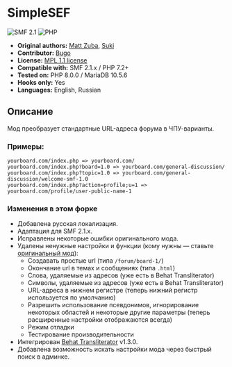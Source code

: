 # SimpleSEF
![SMF 2.1](https://img.shields.io/badge/SMF-2.1-ed6033.svg?style=flat)
![PHP](https://img.shields.io/badge/PHP-^7.2-blue.svg?style=flat)

* **Original authors:** [Matt Zuba](https://bitbucket.org/mattzuba/), [Suki](https://github.com/MissAllSunday)
* **Contributor:** [Bugo](https://dragomano.ru/reviews/simplesef)
* **License:** [MPL 1.1 license](https://www.mozilla.org/en-US/MPL/1.1/)
* **Compatible with:** SMF 2.1.x / PHP 7.2+
* **Tested on:** PHP 8.0.0 / MariaDB 10.5.6
* **Hooks only:** Yes
* **Languages:** English, Russian

## Описание
Мод преобразует стандартные URL-адреса форума в ЧПУ-варианты.

### Примеры:

```
yourboard.com/index.php => yourboard.com/
yourboard.com/index.php?board=1.0 => yourboard.com/general-discussion/
yourboard.com/index.php?topic=1.0 => yourboard.com/general-discussion/welcome-smf-1.0
yourboard.com/index.php?action=profile;u=1 => yourboard.com/profile/user-public-name-1
```

### Изменения в этом форке
* Добавлена русская локализация.
* Адаптация для SMF 2.1.x.
* Исправлены некоторые ошибки оригинального мода.
* Удалены ненужные настройки и функции (кому нужны — ставьте [оригинальный мод](https://github.com/MissAllSunday/SimpleSEF)):
    * Создавать простые url (типа `/forum/board-1/`)
    * Окончание url в темах и сообщениях (типа `.html`)
    * Слова, удаляемые из адресов (уже есть в Behat Transliterator)
    * Символы, удаляемые из адресов (уже есть в Behat Transliterator)
    * URL-адреса в нижнем регистре (теперь нижний регистр используется по умолчанию)
    * Разрешить использование псевдонимов, игнорирование некоторых областей и некоторые другие параметры (теперь расширенные настройки отображаются всегда)
    * Режим отладки
    * Тестирование производительности
* Интегрирован [Behat Transliterator](https://github.com/Behat/Transliterator) v1.3.0.
* Добавлена возможность искать настройки мода через быстрый поиск в админке.